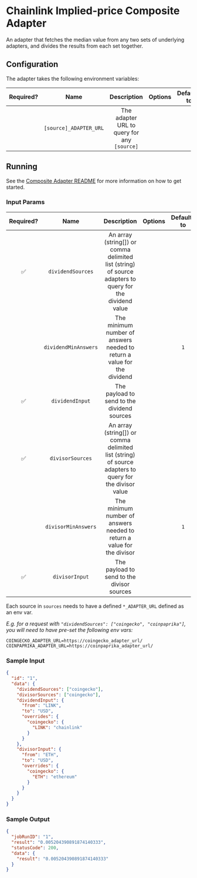# Chainlink Implied-price Composite Adapter

An adapter that fetches the median value from any two sets of underlying adapters, and divides the results from each set together.

## Configuration

The adapter takes the following environment variables:

| Required? |          Name          |                 Description                 | Options | Defaults to |
| :-------: | :--------------------: | :-----------------------------------------: | :-----: | :---------: |
|           | `[source]_ADAPTER_URL` | The adapter URL to query for any `[source]` |         |             |

## Running

See the [Composite Adapter README](../README.md) for more information on how to get started.

### Input Params

| Required? |         Name         |                                               Description                                               | Options | Defaults to |
| :-------: | :------------------: | :-----------------------------------------------------------------------------------------------------: | :-----: | :---------: |
|    ✅     |  `dividendSources`   | An array (string[]) or comma delimited list (string) of source adapters to query for the dividend value |         |             |
|           | `dividendMinAnswers` |                 The minimum number of answers needed to return a value for the dividend                 |         |     `1`     |
|    ✅     |   `dividendInput`    |                               The payload to send to the dividend sources                               |         |             |
|    ✅     |   `divisorSources`   | An array (string[]) or comma delimited list (string) of source adapters to query for the divisor value  |         |             |
|           | `divisorMinAnswers`  |                 The minimum number of answers needed to return a value for the divisor                  |         |     `1`     |
|    ✅     |    `divisorInput`    |                               The payload to send to the divisor sources                                |         |             |

Each source in `sources` needs to have a defined `*_ADAPTER_URL` defined as an env var.

_E.g. for a request with `"dividendSources": ["coingecko", "coinpaprika"]`, you will need to have pre-set the following env vars:_

```
COINGECKO_ADAPTER_URL=https://coingecko_adapter_url/
COINPAPRIKA_ADAPTER_URL=https://coinpaprika_adapter_url/
```

### Sample Input

```json
{
  "id": "1",
  "data": {
    "dividendSources": ["coingecko"],
    "divisorSources": ["coingecko"],
    "dividendInput": {
      "from": "LINK",
      "to": "USD",
      "overrides": {
        "coingecko": {
          "LINK": "chainlink"
        }
      }
    },
    "divisorInput": {
      "from": "ETH",
      "to": "USD",
      "overrides": {
        "coingecko": {
          "ETH": "ethereum"
        }
      }
    }
  }
}
```

### Sample Output

```json
{
  "jobRunID": "1",
  "result": "0.005204390891874140333",
  "statusCode": 200,
  "data": {
    "result": "0.005204390891874140333"
  }
}
```
